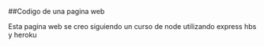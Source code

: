 ##Codigo de una pagina web


Esta pagina web se creo siguiendo un curso de node utilizando express hbs y heroku